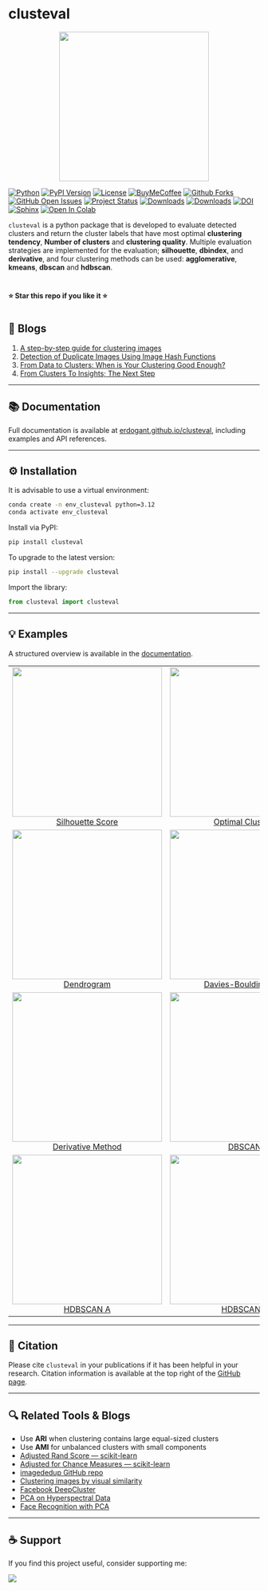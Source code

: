 # clusteval
<p align="center">
  <a href="https://erdogant.github.io/clusteval">
  <img src="https://github.com/erdogant/clusteval/blob/master/docs/figs/logo_large_2.png" width="300" />
  </a>
</p>

[![Python](https://img.shields.io/pypi/pyversions/clusteval)](https://img.shields.io/pypi/pyversions/clusteval)
[![PyPI Version](https://img.shields.io/pypi/v/clusteval)](https://pypi.org/project/clusteval/)
[![License](https://img.shields.io/badge/license-MIT-green.svg)](https://github.com/erdogant/clusteval/blob/master/LICENSE)
[![BuyMeCoffee](https://img.shields.io/badge/buymea-coffee-yellow.svg)](https://www.buymeacoffee.com/erdogant)
[![Github Forks](https://img.shields.io/github/forks/erdogant/clusteval.svg)](https://github.com/erdogant/clusteval/network)
[![GitHub Open Issues](https://img.shields.io/github/issues/erdogant/clusteval.svg)](https://github.com/erdogant/clusteval/issues)
[![Project Status](http://www.repostatus.org/badges/latest/active.svg)](http://www.repostatus.org/#active)
[![Downloads](https://pepy.tech/badge/clusteval/month)](https://pepy.tech/project/clusteval)
[![Downloads](https://pepy.tech/badge/clusteval)](https://pepy.tech/project/clusteval)
[![DOI](https://zenodo.org/badge/232915924.svg)](https://zenodo.org/badge/latestdoi/232915924)
[![Sphinx](https://img.shields.io/badge/Sphinx-Docs-Green)](https://erdogant.github.io/clusteval/)
[![Open In Colab](https://colab.research.google.com/assets/colab-badge.svg)](https://erdogant.github.io/clusteval/pages/html/Documentation.html#colab-notebook)
<!---[![Coffee](https://img.shields.io/badge/coffee-black-grey.svg)](https://erdogant.github.io/donate/?currency=USD&amount=5)-->

``clusteval`` is a python package that is developed to evaluate detected clusters and return the cluster labels that have most optimal **clustering tendency**, **Number of clusters** and **clustering quality**. Multiple evaluation strategies are implemented for the evaluation; **silhouette**, **dbindex**, and **derivative**, and four clustering methods can be used: **agglomerative**, **kmeans**, **dbscan** and **hdbscan**.


# 
**⭐️ Star this repo if you like it ⭐️**
# 
## 📘 Blogs

1. [A step-by-step guide for clustering images](https://towardsdatascience.com/a-step-by-step-guide-for-clustering-images-4b45f9906128)  
2. [Detection of Duplicate Images Using Image Hash Functions](https://towardsdatascience.com/detection-of-duplicate-images-using-image-hash-functions-4d9c53f04a75)  
3. [From Data to Clusters: When is Your Clustering Good Enough?](https://towardsdatascience.com/from-data-to-clusters-when-is-your-clustering-good-enough-5895440a978a)  
4. [From Clusters To Insights; The Next Step](https://towardsdatascience.com/from-clusters-to-insights-the-next-step-1c166814e0c6)

---

## 📚 Documentation

Full documentation is available at [erdogant.github.io/clusteval](https://erdogant.github.io/clusteval/), including examples and API references.

---

## ⚙️ Installation

It is advisable to use a virtual environment:

```bash
conda create -n env_clusteval python=3.12
conda activate env_clusteval
```

Install via PyPI:

```bash
pip install clusteval
```

To upgrade to the latest version:

```bash
pip install --upgrade clusteval
```

Import the library:

```python
from clusteval import clusteval
```

---

## 💡 Examples

A structured overview is available in the [documentation](https://erdogant.github.io/clusteval/pages/html/Examples.html).

<table>
<tr>
<td align="center">
  <a href="https://erdogant.github.io/clusteval/pages/html/Examples.html#cluster-evaluation">
    <img src="https://github.com/erdogant/clusteval/blob/master/docs/figs/fig1b_sil.png" width="300"/>
    <br>Silhouette Score
  </a>
</td>
<td align="center">
  <a href="https://erdogant.github.io/clusteval/pages/html/Plots.html#plot">
    <img src="https://github.com/erdogant/clusteval/blob/master/docs/figs/fig1a_sil.png" width="300"/>
    <br>Optimal Clusters
  </a>
</td>
</tr>
<tr>
<td align="center">
  <a href="https://erdogant.github.io/clusteval/pages/html/Plots.html#dendrogram">
    <img src="https://github.com/erdogant/clusteval/blob/master/docs/figs/dendrogram.png" width="300"/>
    <br>Dendrogram
  </a>
</td>
<td align="center">
  <a href="https://erdogant.github.io/clusteval/pages/html/Examples.html#dbindex-method">
    <img src="https://github.com/erdogant/clusteval/blob/master/docs/figs/fig2_dbindex.png" width="300"/>
    <br>Davies-Bouldin Index
  </a>
</td>
</tr>
<tr>
<td align="center">
  <a href="https://erdogant.github.io/clusteval/pages/html/Examples.html#derivative-method">
    <img src="https://github.com/erdogant/clusteval/blob/master/docs/figs/fig3_der.png" width="300"/>
    <br>Derivative Method
  </a>
</td>
<td align="center">
  <a href="https://erdogant.github.io/clusteval/pages/html/Examples.html#dbscan">
    <img src="https://github.com/erdogant/clusteval/blob/master/docs/figs/fig5_dbscan.png" width="300"/>
    <br>DBSCAN
  </a>
</td>
</tr>
<tr>
<td align="center">
  <a href="https://erdogant.github.io/clusteval/pages/html/Examples.html#hdbscan">
    <img src="https://github.com/erdogant/clusteval/blob/master/docs/figs/fig4a_hdbscan.png" width="300"/>
    <br>HDBSCAN A
  </a>
</td>
<td align="center">
  <a href="https://erdogant.github.io/clusteval/pages/html/Examples.html#hdbscan">
    <img src="https://github.com/erdogant/clusteval/blob/master/docs/figs/fig4b_hdbscan.png" width="300"/>
    <br>HDBSCAN B
  </a>
</td>
</tr>
</table>

---

## 📖 Citation

Please cite `clusteval` in your publications if it has been helpful in your research. Citation information is available at the top right of the [GitHub page](https://github.com/erdogant/clusteval).

---

## 🔍 Related Tools & Blogs

- Use **ARI** when clustering contains large equal-sized clusters  
- Use **AMI** for unbalanced clusters with small components  
- [Adjusted Rand Score — scikit-learn](https://scikit-learn.org/stable/modules/generated/sklearn.metrics.adjusted_rand_score.html)  
- [Adjusted for Chance Measures — scikit-learn](https://scikit-learn.org/stable/auto_examples/cluster/plot_adjusted_for_chance_measures.html)  
- [imagededup GitHub repo](https://github.com/idealo/imagededup)  
- [Clustering images by visual similarity](https://towardsdatascience.com/how-to-cluster-images-based-on-visual-similarity-cd6e7209fe34)  
- [Facebook DeepCluster](https://github.com/facebookresearch/deepcluster)  
- [PCA on Hyperspectral Data](https://towardsdatascience.com/pca-on-hyperspectral-data-99c9c5178385)  
- [Face Recognition with PCA](https://machinelearningmastery.com/face-recognition-using-principal-component-analysis/)

---

## ☕ Support

If you find this project useful, consider supporting me:

<a href="https://www.buymeacoffee.com/erdogant">
  <img src="https://img.buymeacoffee.com/button-api/?text=Buy me a coffee&emoji=&slug=erdogant&button_colour=FFDD00&font_colour=000000&font_family=Cookie&outline_colour=000000&coffee_colour=ffffff" />
</a>

